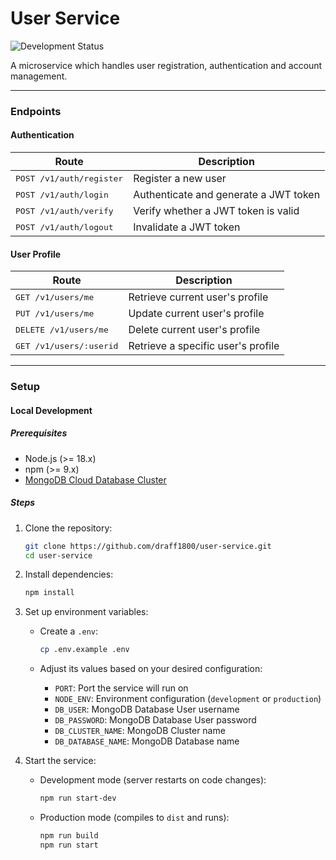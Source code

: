 # User Service
![Development Status](https://img.shields.io/badge/status-in%20development-yellow)

A microservice which handles user registration, authentication and account management.

---

### Endpoints
#### Authentication
| Route | Description                                          
|-------|-------------
| <kbd>POST /v1/auth/register</kbd> | Register a new user
| <kbd>POST /v1/auth/login</kbd> | Authenticate and generate a JWT token
| <kbd>POST /v1/auth/verify</kbd> | Verify whether a JWT token is valid
| <kbd>POST /v1/auth/logout</kbd> |  Invalidate a JWT token

#### User Profile
| Route | Description                                          
|-------|-------------
| <kbd>GET /v1/users/me</kbd> | Retrieve current user's profile
| <kbd>PUT /v1/users/me</kbd> | Update current user's profile
| <kbd>DELETE /v1/users/me</kbd> | Delete current user's profile
| <kbd>GET /v1/users/:userid</kbd> | Retrieve a specific user's profile

---

### Setup

#### Local Development

##### Prerequisites

- Node.js (>= 18.x)
- npm (>= 9.x)
- [MongoDB Cloud Database Cluster](https://www.mongodb.com/products/platform/cloud)

##### Steps

1. Clone the repository:

    ```bash
    git clone https://github.com/draff1800/user-service.git
    cd user-service
    ```

2. Install dependencies:

    ```bash
    npm install
    ```

3. Set up environment variables:

    - Create a `.env`:

      ```bash
      cp .env.example .env
      ```

    - Adjust its values based on your desired configuration:

      - `PORT`: Port the service will run on
      - `NODE_ENV`: Environment configuration (`development` or `production`)
      - `DB_USER`: MongoDB Database User username
      - `DB_PASSWORD`: MongoDB Database User password
      - `DB_CLUSTER_NAME`: MongoDB Cluster name
      - `DB_DATABASE_NAME`: MongoDB Database name

4. Start the service:

    - Development mode (server restarts on code changes):

      ```bash
      npm run start-dev
      ```

    - Production mode (compiles to `dist` and runs):

      ```bash
      npm run build
      npm run start
      ```
